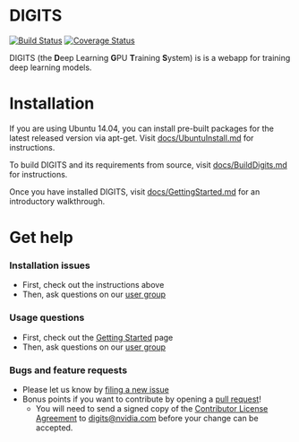 # DIGITS


[![Build Status](https://travis-ci.org/NVIDIA/DIGITS.svg?branch=master)](https://travis-ci.org/NVIDIA/DIGITS)
[![Coverage Status](https://coveralls.io/repos/NVIDIA/DIGITS/badge.svg?branch=master)](https://coveralls.io/r/NVIDIA/DIGITS?branch=master)

DIGITS (the **D**eep Learning **G**PU **T**raining **S**ystem) is is a webapp for training deep learning models.

# Installation

If you are using Ubuntu 14.04, you can install pre-built packages for the latest released version via apt-get. Visit [docs/UbuntuInstall.md](docs/UbuntuInstall.md) for instructions.

To build DIGITS and its requirements from source, visit [docs/BuildDigits.md](docs/BuildDigits.md) for instructions.

Once you have installed DIGITS, visit [docs/GettingStarted.md](docs/GettingStarted.md) for an introductory walkthrough.

# Get help

### Installation issues
* First, check out the instructions above
* Then, ask questions on our [user group](https://groups.google.com/d/forum/digits-users)

### Usage questions
* First, check out the [Getting Started](docs/GettingStarted.md) page
* Then, ask questions on our [user group](https://groups.google.com/d/forum/digits-users)

### Bugs and feature requests
* Please let us know by [filing a new issue](https://github.com/NVIDIA/DIGITS/issues/new)
* Bonus points if you want to contribute by opening a [pull request](https://help.github.com/articles/using-pull-requests/)!
  * You will need to send a signed copy of the [Contributor License Agreement](CLA) to digits@nvidia.com before your change can be accepted.


